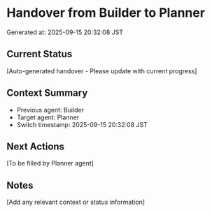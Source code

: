 # Handover from Builder to Planner

Generated at: 2025-09-15 20:32:08 JST

## Current Status
[Auto-generated handover - Please update with current progress]

## Context Summary
- Previous agent: Builder
- Target agent: Planner
- Switch timestamp: 2025-09-15 20:32:08 JST

## Next Actions
[To be filled by Planner agent]

## Notes
[Add any relevant context or status information]
